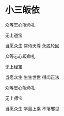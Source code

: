 # 小三皈依



众等志心皈命礼

无上道宝

当愿众生 常侍天尊 永脱轮回



众等志心皈命礼

无上经宝

当愿众生 生生世世 得闻正法



众等志心皈命礼

无上师宝

当愿众生 学最上乘 不落邪见